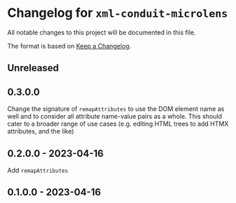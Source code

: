 # Changelog for `xml-conduit-microlens`

All notable changes to this project will be documented in this file.

The format is based on [Keep a Changelog](https://keepachangelog.com/en/1.0.0/).

## Unreleased

## 0.3.0.0

Change the signature of `remapAttributes` to use the DOM element name as well and to consider all attribute name-value pairs as a whole. This should cater to a broader range of use cases (e.g. editing HTML trees to add HTMX attributes, and the like)

## 0.2.0.0 - 2023-04-16

Add `remapAttributes`

## 0.1.0.0 - 2023-04-16
